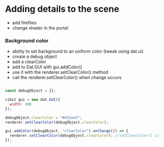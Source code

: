 # Adding details to the scene

- add fireflies
- change shader in the portal

### Background color
- ability to set background to an uniform color (tweak using dat.ui)
- create a debug object
- add a clearColor
- add to Dat.GUI with gui.addColor()
- use it with the renderer.setClearColor() method
- call the renderer.setClearColor() when change occurs
```js

const debugObject = {};

cibst gui = new dat.GUI({
  width: 400
});

debugObject.clearColor = "#431e43";
renderer.setClearColor(debugObject.clearColor);

gui.addColor(debugObject, "clearColor").onChange(() => {
  renderer.setClearColor(debugObject.clearColor); //setClearColor() is a three.js function 
});

```